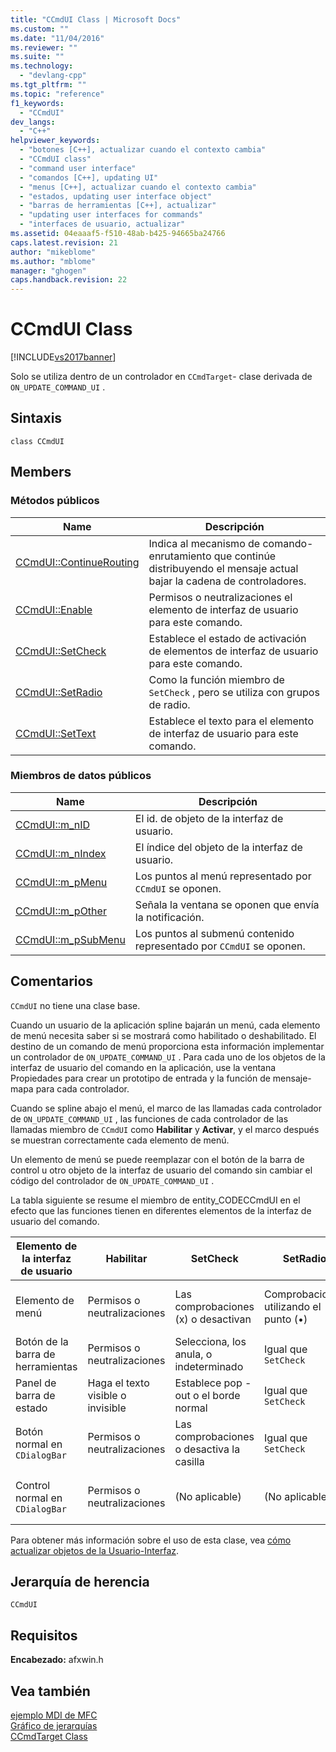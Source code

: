 ```yaml
---
title: "CCmdUI Class | Microsoft Docs"
ms.custom: ""
ms.date: "11/04/2016"
ms.reviewer: ""
ms.suite: ""
ms.technology: 
  - "devlang-cpp"
ms.tgt_pltfrm: ""
ms.topic: "reference"
f1_keywords: 
  - "CCmdUI"
dev_langs: 
  - "C++"
helpviewer_keywords: 
  - "botones [C++], actualizar cuando el contexto cambia"
  - "CCmdUI class"
  - "command user interface"
  - "comandos [C++], updating UI"
  - "menus [C++], actualizar cuando el contexto cambia"
  - "estados, updating user interface object"
  - "barras de herramientas [C++], actualizar"
  - "updating user interfaces for commands"
  - "interfaces de usuario, actualizar"
ms.assetid: 04eaaaf5-f510-48ab-b425-94665ba24766
caps.latest.revision: 21
author: "mikeblome"
ms.author: "mblome"
manager: "ghogen"
caps.handback.revision: 22
---
```

# CCmdUI Class
[!INCLUDE[vs2017banner](../../assembler/inline/includes/vs2017banner.md)]

Solo se utiliza dentro de un controlador en `CCmdTarget`\- clase derivada de `ON_UPDATE_COMMAND_UI` .  
  
## Sintaxis  
  
```  
class CCmdUI  
```  
  
## Members  
  
### Métodos públicos  
  
|Name|Descripción|  
|----------|-----------------|  
|[CCmdUI::ContinueRouting](../Topic/CCmdUI::ContinueRouting.md)|Indica al mecanismo de comando\- enrutamiento que continúe distribuyendo el mensaje actual bajar la cadena de controladores.|  
|[CCmdUI::Enable](../Topic/CCmdUI::Enable.md)|Permisos o neutralizaciones el elemento de interfaz de usuario para este comando.|  
|[CCmdUI::SetCheck](../Topic/CCmdUI::SetCheck.md)|Establece el estado de activación de elementos de interfaz de usuario para este comando.|  
|[CCmdUI::SetRadio](../Topic/CCmdUI::SetRadio.md)|Como la función miembro de `SetCheck` , pero se utiliza con grupos de radio.|  
|[CCmdUI::SetText](../Topic/CCmdUI::SetText.md)|Establece el texto para el elemento de interfaz de usuario para este comando.|  
  
### Miembros de datos públicos  
  
|Name|Descripción|  
|----------|-----------------|  
|[CCmdUI::m\_nID](../Topic/CCmdUI::m_nID.md)|El id. de objeto de la interfaz de usuario.|  
|[CCmdUI::m\_nIndex](../Topic/CCmdUI::m_nIndex.md)|El índice del objeto de la interfaz de usuario.|  
|[CCmdUI::m\_pMenu](../Topic/CCmdUI::m_pMenu.md)|Los puntos al menú representado por `CCmdUI` se oponen.|  
|[CCmdUI::m\_pOther](../Topic/CCmdUI::m_pOther.md)|Señala la ventana se oponen que envía la notificación.|  
|[CCmdUI::m\_pSubMenu](../Topic/CCmdUI::m_pSubMenu.md)|Los puntos al submenú contenido representado por `CCmdUI` se oponen.|  
  
## Comentarios  
 `CCmdUI` no tiene una clase base.  
  
 Cuando un usuario de la aplicación spline bajarán un menú, cada elemento de menú necesita saber si se mostrará como habilitado o deshabilitado.  El destino de un comando de menú proporciona esta información implementar un controlador de `ON_UPDATE_COMMAND_UI` .  Para cada uno de los objetos de la interfaz de usuario del comando en la aplicación, use la ventana Propiedades para crear un prototipo de entrada y la función de mensaje\- mapa para cada controlador.  
  
 Cuando se spline abajo el menú, el marco de las llamadas cada controlador de `ON_UPDATE_COMMAND_UI` , las funciones de cada controlador de las llamadas miembro de `CCmdUI` como **Habilitar** y **Activar**, y el marco después se muestran correctamente cada elemento de menú.  
  
 Un elemento de menú se puede reemplazar con el botón de la barra de control u otro objeto de la interfaz de usuario del comando sin cambiar el código del controlador de `ON_UPDATE_COMMAND_UI` .  
  
 La tabla siguiente se resume el miembro de entity\_CODECCmdUI en el efecto que las funciones tienen en diferentes elementos de la interfaz de usuario del comando.  
  
|Elemento de la interfaz de usuario|Habilitar|SetCheck|SetRadio|SetText|  
|----------------------------------------|---------------|--------------|--------------|-------------|  
|Elemento de menú|Permisos o neutralizaciones|Las comprobaciones \(x\) o desactivan|Comprobaciones utilizando el punto \(•\)|Establece el texto del elemento|  
|Botón de la barra de herramientas|Permisos o neutralizaciones|Selecciona, los anula, o indeterminado|Igual que `SetCheck`|\(No aplicable\)|  
|Panel de barra de estado|Haga el texto visible o invisible|Establece pop \- out o el borde normal|Igual que `SetCheck`|Establece el texto del panel|  
|Botón normal en `CDialogBar`|Permisos o neutralizaciones|Las comprobaciones o desactiva la casilla|Igual que `SetCheck`|Establece el texto del botón|  
|Control normal en `CDialogBar`|Permisos o neutralizaciones|\(No aplicable\)|\(No aplicable\)|Establece el texto de la ventana|  
  
 Para obtener más información sobre el uso de esta clase, vea [cómo actualizar objetos de la Usuario\-Interfaz](../../mfc/how-to-update-user-interface-objects.md).  
  
## Jerarquía de herencia  
 `CCmdUI`  
  
## Requisitos  
 **Encabezado:** afxwin.h  
  
## Vea también  
 [ejemplo MDI de MFC](../../top/visual-cpp-samples.md)   
 [Gráfico de jerarquías](../../mfc/hierarchy-chart.md)   
 [CCmdTarget Class](../../mfc/reference/ccmdtarget-class.md)